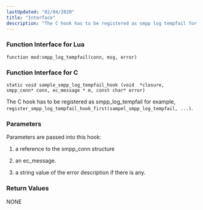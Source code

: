 ```yaml
---
lastUpdated: "02/04/2020"
title: "Interface"
description: "The C hook has to be registered as smpp log tempfail for example register smpp log tempfail hook first sampel smpp log tempfail Parameters are passed into this hook a reference to the smpp conn structure an ec message a string value of the error description if there is any..."
---
```


### <a name="idp594000"></a> Function Interface for Lua

`function mod:smpp_log_tempfail(conn, msg, error)`
### <a name="idp595792"></a> Function Interface for C

```
static void sample_smpp_log_tempfail_hook (void  *closure,
smpp_conn* conn, ec_message * m, const char* error)
```

The C hook has to be registered as smpp_log_tempfail for example, `register_smpp_log_tempfail_hook_first(sampel_smpp_log_tempfail, ...)`.

### <a name="idp598640"></a> Parameters

Parameters are passed into this hook:

1.  a reference to the smpp_conn structure

2.  an ec_message.

3.  a string value of the error description if there is any.

### <a name="idp603552"></a> Return Values

NONE